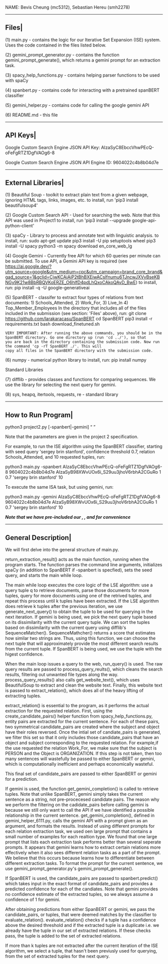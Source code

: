 NAME: Bevis Cheung (mc5312), Sebastian Hereu (smh2278)

------
Files| 
------

(1) main.py - contains the logic for our Iterative Set Expansion (ISE) system. Uses the code contained in the files listed below.    

(2) gemini_prompt_generator.py - contains the function gemini_prompt_generate(), which returns a gemini prompt for an extraction task. 

(3) spacy_help_functions.py - contains helping parser functions to be used with spaCy

(4) spanbert.py - contains code for interacting with a pretrained spanBERT classifier 

(5) gemini_helper.py - contains code for calling the google gemini API

(6) README.md - this file


---------
API Keys|
---------

Google Custom Search Engine JSON API Key: AIzaSyC8EbccVhwPEcQ-oFeFgRTZ1DgfVAOg6-8

Google Custom Search Engine JSON API Engine ID: 9604022c4b8b04d7e 

-------------------
External Libraries|
-------------------

(1) Beautiful Soup - toolkit to extract plain text from a given webpage, ignoring HTML tags, links, images, etc.
	to install, run 'pip3 install beautifulsoup4'

(2) Google Custom Search API - Used for searching the web. Note that this API was used in Project1 
	to install, run 'pip3 install --upgrade google-api-python-client'

(3) spaCy - Library to process and annotate text with linguistic analysis. 
	to install, run:
		sudo apt-get update
		pip3 install -U pip setuptools wheel
		pip3 install -U spacy
		python3 -m spacy download en_core_web_lg

(4) Google Gemini - Currently free API for which 60 queries per minute can be submitted. To use API, a Gemini API key is required (see https://ai.google.dev/?utm_source=google&utm_medium=cpc&utm_campaign=brand_core_brand&gad_source=1&gclid=CjwKCAiAiP2tBhBXEiwACslfnumu6TJncwJXVvBseKBNGy9K21w8BbRBQVKoERZE_O6hlfD4pdLhQxoCAkoQAvD_BwE)
	to install, run: 
		pip install -q -U google-generativeai

(5) SpanBERT - classifer to extract four types of relations from text documents: 1) Schools_Attended, 2) Work_For, 3) Live_In 4) Top_Member_Employees 
	In the directory that includes all of the files included in the submission (see section: 'Files' above),
	run:
		git clone https://github.com/larakaracasu/SpanBERT
		cd SpanBERT
		pip3 install -r requirements.txt
		bash download_finetuned.sh
	
	VERY IMPORTANT: After running the above commands, you should be in the SpanBERT directory. Go one directory up (run 'cd ../'), so that
	you are back in the directory containing the submission code. Now run the command 'cp -rT SpanBERT ./'. This will 
	copy all files in the SpanBERT directory with the submission code.

(6) numpy - numerical python library
	to install, run:
		pip install numpy

Standard Libraries

(7) difflib - provides classes and functions for comparing sequences. We use the library for selecting the next query for gemini. 

(8) sys, heapq, itertools, requests, re - standard library

------------------
How to Run Program|
-------------------

python3 project2.py [-spanbert|-gemini] <google api key> <google engine id> <google gemini api key> <r> <t> <q> <k>

Note that the parameters are given in the project 2 specification.  

For example, to run the ISE algorithm using the SpanBERT classifier, starting with seed query 'sergey brin stanford', confidence threshold 0.7,
relation Schools_Attended, and 10 requested tuples, run:

python3 main.py -spanbert AIzaSyC8EbccVhwPEcQ-oFeFgRTZ1DgfVAOg6-8 9604022c4b8b04d7e AIzaSyB98XWvUOx6i_S29uu3jhoV6rbhA2CGuRo 1 0.7 'sergey brin stanford' 10

To execute the same ISA task, but using gemini, run:

python3 main.py -gemini AIzaSyC8EbccVhwPEcQ-oFeFgRTZ1DgfVAOg6-8 9604022c4b8b04d7e AIzaSyB98XWvUOx6i_S29uu3jhoV6rbhA2CGuRo 1 0.7 'sergey brin stanford' 10

***Note that we have pre-included our <google api key>, <google engine id>, and <google gemini api key> for convenience*** 

-------------------
General Description|
-------------------

We will first delve into the general structure of main.py. 

return_extraction_result() acts as the main function, running when the program starts. The function parses the command line
arguments, initializes spaCy (in addition to SpanBERT if -spanbert is specfied), sets the seed query, and starts the main while loop.

The main while loop executes the core logic of the LSE algorithm: use a query tuple q to retrieve documents, parse those documents for more tuples, query
for more documents using one of the retrived tuples, and repeat this process until k tuples have been extracted. If the LSE algorithm does retrieve k tuples after the 
previous iteration, we use generate_next_query() to obtain the tuple to be used for querying in the next iteration. If gemini is being used, we pick the next query tuple
based on its dissimilarity with the current query tuple. We can sort the tuples based on dissimilarity with the current query using difflib's SequenceMatcher(). SequenceMathcher()
returns a score that estimates how similar two strings are. Thus, using this function, we can choose the next tuple that will approximately provide the most different search results 
from the current tuple. If SpanBERT is being used, we use the tuple with the higest confidence. 
 
When the main loop issues a query to the web, run_query() is used. The raw query results are passed to process_query_reults(), which cleans the search results, filtering out unwanted file types along the way. process_query_results() also calls get_website_text(), which uses BeautifulSoup to extract and clean the website text. Finally, this website text is passed
to extract_relation(), which does all of the heavy lifting of extracting tuples. 

extract_relation() is essential to the program, as it performs the actual extraction for the requested relation. First, using the create_candidate_pairs() helper function from spacy_help_functions.py, entity pairs are extracted for the current sentence. For each of these pairs, two symmetrical candidate_pairs are created where the subject and object have their roles reversed. Once the
intial set of candiate_pairs is generated, we filter this set so that it only includes those candidate_pairs that have an object and subject corresponding to the requested relation. For example,if the use requested the relation Work_For, we make sure that the subject is PERSON and the Object is ORGANIZATION. If this step is not taken, then too many sentences will wastefully be passed
to either SpanBERT or gemini, which is computationally inefficient and perhaps economically wasteful.

This final set of candidate_pairs are passed to either SpanBERT or gemini for a prediction. 

If gemini is used, the function get_gemini_completion() is called to retrieve tuples. Note
that unlike SpanBERT, gemini simply takes the current sentence as a string, not pre-procecesed candidate pairs. The reason why we perform the filtering on the cadidate_pairs
before calling gemini is because we still only want to call the API if we have identified a possible relationship in the current sentence. get_gemini_completion(), defined in 
gemini_helper_6111.py, calls the gemini API with a prompt given as an argument, and formats the results. Instead of using different prompts for each relation extraction task, we used
oen large prompt that contains a small number of examples for each realtion type. We found that one large prompt that lists each extraction task performs better than several seperate prompts. 
It appears that gemini learns how to extract certain relations more effectively when it also sees different relation tasks as a part of the prompt. We believe that this occurs because
learns how to differentiate between different extraction tasks. To format the prompt for the current sentence, we use gemini_prompt_generator.py's gemini_prompt_generate().

If SpanBERT is used, the candidate_pairs are passed to spanbert.predict() which takes input in the exact format of candidate_pairs and provides a predicted confidence for each of the candiates.
Note that gemini provides no confidence estimate of the extracted tuples, so we always assume a confidence of 1 for gemini.

After obtaining predictions from either SpanBERT or gemini, we pass the candidate_pairs, or tuples, that were deemed matches by the classifier to evaluate_relation(). evaluate_relation()
checks if a tuple has a confidence above the desired threshold and if the extracted tuple is a duplicate i.e. we already have the tuple in our set of extracted relations. If these checks pass,
the tuple is added to the set of extracted relations.

If more than k tuples are not extracted after the current iteration of the ISE algorithm, we select a tuple, that hasn't been previusly used for querying, from the set of extracted tuples for the next query.
